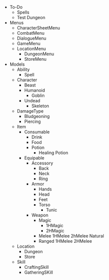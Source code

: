 * To-Do
    * Spells
    * Test Dungeon
* Menus
    * CharacterSheetMenu
    * CombatMenu
    * DialogueMenu
    * GameMenu
    * LocationMenu
        * DungeonMenu
        * StoreMenu
* Models
    * Ability
        * Spell
    * Character
        * Beast
        * Humanoid
            * Goblin
        * Undead
            * Skeleton
    * DamageType
        * Bludgeoning
        * Piercing
    * Item
        * Consumable
            * Drink
            * Food
            * Potion
                * Healing Potion
        * Equipable
            * Accessory
                * Back
                * Neck
                * Ring
            * Armor
                * Hands
                * Head
                * Feet
                * Torso
                    * Tunic
            * Weapon
                * Magic
                    * 1HMagic
                    * 2HMagic
                * Melee
                    1HMelee
                    2hMelee
                    Natural
                * Ranged
                    1HMelee
                    2HMelee
    * Location
        * Dungeon
        * Store
    * Skill
        * CraftingSkill
        * GatheringSKill